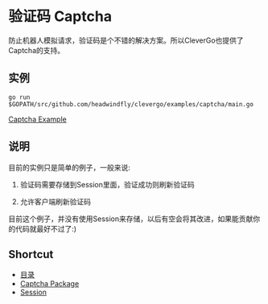 # 验证码 Captcha
防止机器人模拟请求，验证码是个不错的解决方案。所以CleverGo也提供了Captcha的支持。

## 实例
```
go run $GOPATH/src/github.com/headwindfly/clevergo/examples/captcha/main.go
```
[Captcha Example](/examples/captcha)

## 说明
目前的实例只是简单的例子，一般来说:

1. 验证码需要存储到Session里面，验证成功则刷新验证码

2. 允许客户端刷新验证码

目前这个例子，并没有使用Session来存储，以后有空会将其改进，如果能贡献你的代码就最好不过了:)

## Shortcut
* [目录](README.md)
* [Captcha Package](https://github.com/headwindfly/captcha)
* [Session](session.md)